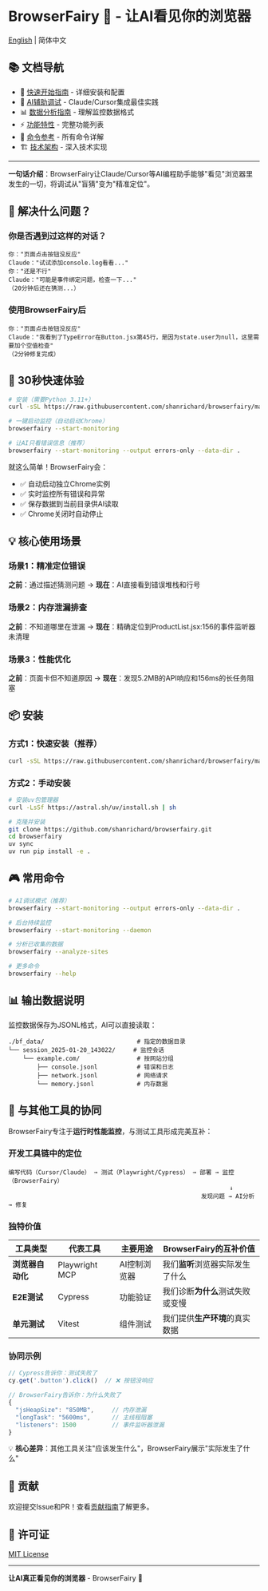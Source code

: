 # BrowserFairy 🧚 - 让AI看见你的浏览器

[English](./docs/en/README.md) | 简体中文

## 📚 文档导航

- 🚀 [快速开始指南](./docs/zh-CN/getting-started.md) - 详细安装和配置
- 🤖 [AI辅助调试](./docs/zh-CN/ai-debugging.md) - Claude/Cursor集成最佳实践
- 📊 [数据分析指南](./docs/zh-CN/data-analysis.md) - 理解监控数据格式
- ⚡ [功能特性](./docs/zh-CN/features.md) - 完整功能列表
- 🔧 [命令参考](./docs/zh-CN/commands.md) - 所有命令详解
- 🏗️ [技术架构](./docs/zh-CN/architecture.md) - 深入技术实现

---

**一句话介绍**：BrowserFairy让Claude/Cursor等AI编程助手能够"看见"浏览器里发生的一切，将调试从"盲猜"变为"精准定位"。

## 🎯 解决什么问题？

### 你是否遇到过这样的对话？

```
你："页面点击按钮没反应"
Claude："试试添加console.log看看..."
你："还是不行"
Claude："可能是事件绑定问题，检查一下..."
（20分钟后还在猜测...）
```

### 使用BrowserFairy后

```
你："页面点击按钮没反应"
Claude："我看到了TypeError在Button.jsx第45行，是因为state.user为null，这里需要加个空值检查"
（2分钟修复完成）
```

## 🚀 30秒快速体验

```bash
# 安装（需要Python 3.11+）
curl -sSL https://raw.githubusercontent.com/shanrichard/browserfairy/main/install.sh | sh

# 一键启动监控（自动启动Chrome）
browserfairy --start-monitoring

# 让AI只看错误信息（推荐）
browserfairy --start-monitoring --output errors-only --data-dir .
```

就这么简单！BrowserFairy会：
- ✅ 自动启动独立Chrome实例
- ✅ 实时监控所有错误和异常
- ✅ 保存数据到当前目录供AI读取
- ✅ Chrome关闭时自动停止

## 💡 核心使用场景

### 场景1：精准定位错误
**之前**：通过描述猜测问题 → **现在**：AI直接看到错误堆栈和行号

### 场景2：内存泄漏排查  
**之前**：不知道哪里在泄漏 → **现在**：精确定位到ProductList.jsx:156的事件监听器未清理

### 场景3：性能优化
**之前**：页面卡但不知道原因 → **现在**：发现5.2MB的API响应和156ms的长任务阻塞

## 📦 安装

### 方式1：快速安装（推荐）
```bash
curl -sSL https://raw.githubusercontent.com/shanrichard/browserfairy/main/install.sh | sh
```

### 方式2：手动安装
```bash
# 安装uv包管理器
curl -LsSf https://astral.sh/uv/install.sh | sh

# 克隆并安装
git clone https://github.com/shanrichard/browserfairy.git
cd browserfairy
uv sync
uv run pip install -e .
```

## 🎮 常用命令

```bash
# AI调试模式（推荐）
browserfairy --start-monitoring --output errors-only --data-dir .

# 后台持续监控
browserfairy --start-monitoring --daemon

# 分析已收集的数据
browserfairy --analyze-sites

# 更多命令
browserfairy --help
```

## 📊 输出数据说明

监控数据保存为JSONL格式，AI可以直接读取：

```
./bf_data/                          # 指定的数据目录
└── session_2025-01-20_143022/     # 监控会话
    └── example.com/                # 按网站分组
        ├── console.jsonl           # 错误和日志
        ├── network.jsonl           # 网络请求
        └── memory.jsonl            # 内存数据
```

## 🌟 与其他工具的协同

BrowserFairy专注于**运行时性能监控**，与测试工具形成完美互补：

### 开发工具链中的定位

```
编写代码（Cursor/Claude） → 测试（Playwright/Cypress） → 部署 → 监控（BrowserFairy）
                                                              ↓
                                                      发现问题 → AI分析 → 修复
```

### 独特价值

| 工具类型 | 代表工具 | 主要用途 | BrowserFairy的互补价值 |
|---------|---------|---------|----------------------|
| **浏览器自动化** | Playwright MCP | AI控制浏览器 | 我们**监听**浏览器实际发生了什么 |
| **E2E测试** | Cypress | 功能验证 | 我们诊断**为什么**测试失败或变慢 |
| **单元测试** | Vitest | 组件测试 | 我们提供**生产环境**的真实数据 |

### 协同示例

```javascript
// Cypress告诉你：测试失败了
cy.get('.button').click()  // ❌ 按钮没响应

// BrowserFairy告诉你：为什么失败了
{
  "jsHeapSize": "850MB",     // 内存泄漏
  "longTask": "5600ms",      // 主线程阻塞
  "listeners": 1500          // 事件监听器泄漏
}
```

💡 **核心差异**：其他工具关注"应该发生什么"，BrowserFairy展示"实际发生了什么"

## 🤝 贡献

欢迎提交Issue和PR！查看[贡献指南](CONTRIBUTING.md)了解更多。

## 📄 许可证

[MIT License](LICENSE)

---

**让AI真正看见你的浏览器** - BrowserFairy 🧚